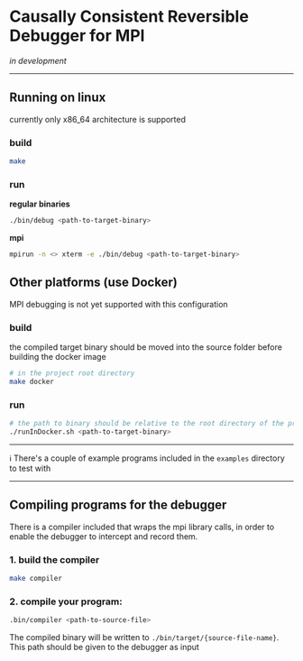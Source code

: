 

# Causally Consistent Reversible Debugger for MPI

_in development_

---

## Running on linux
currently only x86_64 architecture is supported

### build
```bash
make
```
### run
**regular binaries**
```sh
./bin/debug <path-to-target-binary>
```

**mpi**
```sh
mpirun -n <> xterm -e ./bin/debug <path-to-target-binary>
```




## Other platforms (use Docker)
MPI debugging is not yet supported with this configuration

### build

the compiled target binary should be moved into the source folder before building the docker image

```bash
# in the project root directory
make docker
```
### run
```bash
# the path to binary should be relative to the root directory of the project
./runInDocker.sh <path-to-target-binary>
```

--- 

ℹ️ There's a couple of example programs included in the `examples` directory to test with

---

## Compiling programs for the debugger

There is a compiler included that wraps the mpi library calls, in order to enable the debugger to intercept and record them.

### 1. build the compiler
```bash
make compiler
```

### 2. compile your program:
```bash
.bin/compiler <path-to-source-file>
```
The compiled binary will be written to `./bin/target/{source-file-name}`. This path should be given to the debugger as input 

